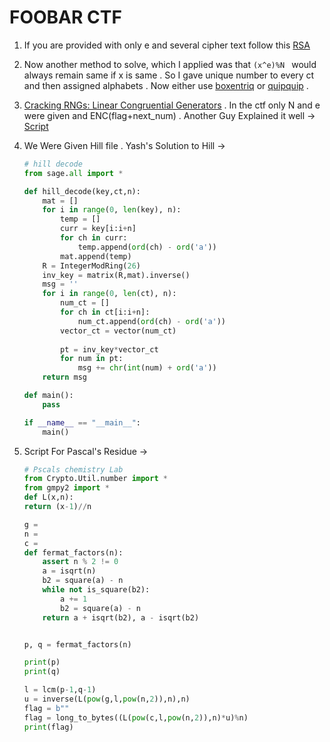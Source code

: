 # FOOBAR CTF

1. If you are provided with only e and several cipher text follow this [RSA](https://crypto.stackexchange.com/questions/43583/deduce-modulus-n-from-public-exponent-and-encrypted-data)
2. Now another method to solve, which I applied was that ```(x^e)%N ``` would always remain same if x is same . So I gave unique number to every ct and then assigned alphabets . Now either use [boxentriq](https://www.boxentriq.com/) or [quipquip](https://www.quipqiup.com/) .
3. [Cracking RNGs: Linear Congruential Generators](https://tailcall.net/blog/cracking-randomness-lcgs/) . In the ctf only N and e were given and ENC(flag+next_num) .
Another Guy Explained it well -> [Script](https://github.com/mendung-10-6/ctf-writeups/blob/master/FooBarCTF%202021/intern.md)
4. We Were Given Hill file . Yash's Solution to Hill ->

    ```python
    # hill decode
    from sage.all import *

    def hill_decode(key,ct,n):
        mat = []
        for i in range(0, len(key), n):
            temp = []
            curr = key[i:i+n]
            for ch in curr:
                temp.append(ord(ch) - ord('a'))
            mat.append(temp)
        R = IntegerModRing(26)
        inv_key = matrix(R,mat).inverse()
        msg = ''
        for i in range(0, len(ct), n):
            num_ct = []
            for ch in ct[i:i+n]:
                num_ct.append(ord(ch) - ord('a'))
            vector_ct = vector(num_ct)
            
            pt = inv_key*vector_ct
            for num in pt:
                msg += chr(int(num) + ord('a'))
        return msg

    def main():
        pass

    if __name__ == "__main__": 
        main()
    ```
5. Script For Pascal's Residue ->
    ```python
    # Pscals chemistry Lab
    from Crypto.Util.number import *
    from gmpy2 import *
    def L(x,n):
    return (x-1)//n

    g = 
    n = 
    c = 
    def fermat_factors(n):
        assert n % 2 != 0
        a = isqrt(n)
        b2 = square(a) - n
        while not is_square(b2):
            a += 1
            b2 = square(a) - n
        return a + isqrt(b2), a - isqrt(b2)


    p, q = fermat_factors(n)

    print(p)
    print(q)

    l = lcm(p-1,q-1)
    u = inverse(L(pow(g,l,pow(n,2)),n),n)
    flag = b""
    flag = long_to_bytes((L(pow(c,l,pow(n,2)),n)*u)%n)
    print(flag)
    ```